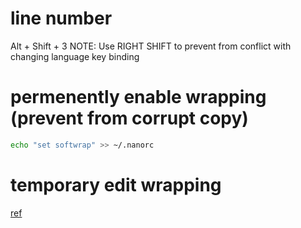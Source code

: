 ---
---

# line number

Alt + Shift + 3
NOTE: Use RIGHT SHIFT to prevent from conflict with changing language key binding

# permenently enable wrapping (prevent from corrupt copy)

```bash
echo "set softwrap" >> ~/.nanorc
```

# temporary edit wrapping

[ref](https://unix.stackexchange.com/questions/122795/long-line-wrapping-in-nano)
